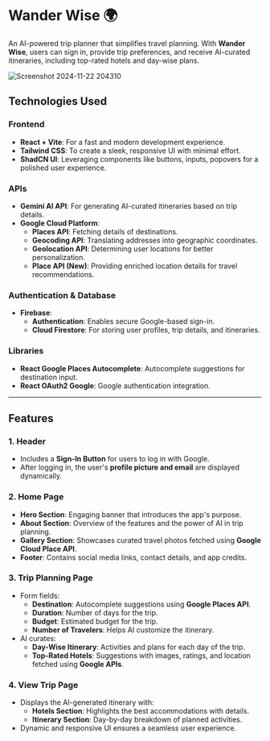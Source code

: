 # Wander Wise 🌍  
An AI-powered trip planner that simplifies travel planning. With **Wander Wise**, users can sign in, provide trip preferences, and receive AI-curated itineraries, including top-rated hotels and day-wise plans. 

![Screenshot 2024-11-22 204310](https://github.com/user-attachments/assets/d2228d9d-3d77-46de-8f60-d19b3cf546a7)


## Technologies Used  
### Frontend  
- **React + Vite**: For a fast and modern development experience.  
- **Tailwind CSS**: To create a sleek, responsive UI with minimal effort.  
- **ShadCN UI**: Leveraging components like buttons, inputs, popovers for a polished user experience.  

### APIs  
- **Gemini AI API**: For generating AI-curated itineraries based on trip details.  
- **Google Cloud Platform**:  
  - **Places API**: Fetching details of destinations.  
  - **Geocoding API**: Translating addresses into geographic coordinates.  
  - **Geolocation API**: Determining user locations for better personalization.  
  - **Place API (New)**: Providing enriched location details for travel recommendations.  

### Authentication & Database  
- **Firebase**:  
  - **Authentication**: Enables secure Google-based sign-in.  
  - **Cloud Firestore**: For storing user profiles, trip details, and itineraries.  

### Libraries  
- **React Google Places Autocomplete**: Autocomplete suggestions for destination input.  
- **React OAuth2 Google**: Google authentication integration.  

---

## Features  
### 1. **Header**  
- Includes a **Sign-In Button** for users to log in with Google.  
- After logging in, the user's **profile picture and email** are displayed dynamically.  

### 2. **Home Page**  
- **Hero Section**: Engaging banner that introduces the app's purpose.  
- **About Section**: Overview of the features and the power of AI in trip planning.  
- **Gallery Section**: Showcases curated travel photos fetched using **Google Cloud Place API**.  
- **Footer**: Contains social media links, contact details, and app credits.  

### 3. **Trip Planning Page**  
- Form fields:  
  - **Destination**: Autocomplete suggestions using **Google Places API**.  
  - **Duration**: Number of days for the trip.  
  - **Budget**: Estimated budget for the trip.  
  - **Number of Travelers**: Helps AI customize the itinerary.  
- AI curates:  
  - **Day-Wise Itinerary**: Activities and plans for each day of the trip.  
  - **Top-Rated Hotels**: Suggestions with images, ratings, and location fetched using **Google APIs**.  

### 4. **View Trip Page**  
- Displays the AI-generated itinerary with:  
  - **Hotels Section**: Highlights the best accommodations with details.  
  - **Itinerary Section**: Day-by-day breakdown of planned activities.  
- Dynamic and responsive UI ensures a seamless user experience.  
